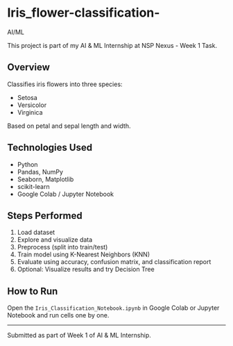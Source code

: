 # Iris_flower-classification-
AI/ML

This project is part of my AI & ML Internship at NSP Nexus - Week 1 Task.

## Overview
Classifies iris flowers into three species:
- Setosa
- Versicolor
- Virginica

Based on petal and sepal length and width.

## Technologies Used
- Python
- Pandas, NumPy
- Seaborn, Matplotlib
- scikit-learn
- Google Colab / Jupyter Notebook

## Steps Performed
1. Load dataset
2. Explore and visualize data
3. Preprocess (split into train/test)
4. Train model using K-Nearest Neighbors (KNN)
5. Evaluate using accuracy, confusion matrix, and classification report
6. Optional: Visualize results and try Decision Tree

## How to Run
Open the `Iris_Classification_Notebook.ipynb` in Google Colab or Jupyter Notebook and run cells one by one.

---

Submitted as part of Week 1 of AI & ML Internship.